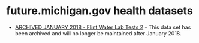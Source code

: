 # future.michigan.gov health datasets
* [ARCHIVED JANUARY 2018 - Flint Water Lab Tests 2](https://future.michigan.gov/d/jfs7-9iih) - This data set has been archived and will no longer be maintained after January 2018.
